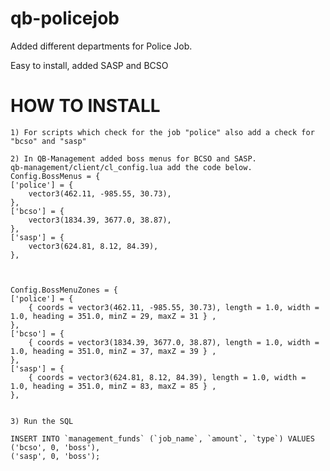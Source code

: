 # qb-policejob

Added different departments for Police Job.

Easy to install, added SASP and BCSO

# HOW TO INSTALL

    1) For scripts which check for the job "police" also add a check for "bcso" and "sasp"

    2) In QB-Management added boss menus for BCSO and SASP.
    qb-management/client/cl_config.lua add the code below.
    Config.BossMenus = {
    ['police'] = {
        vector3(462.11, -985.55, 30.73),
    },
    ['bcso'] = {
        vector3(1834.39, 3677.0, 38.87),
    },
    ['sasp'] = {
        vector3(624.81, 8.12, 84.39),
    },



    Config.BossMenuZones = {
    ['police'] = {
        { coords = vector3(462.11, -985.55, 30.73), length = 1.0, width = 1.0, heading = 351.0, minZ = 29, maxZ = 31 } ,
    },
    ['bcso'] = {
        { coords = vector3(1834.39, 3677.0, 38.87), length = 1.0, width = 1.0, heading = 351.0, minZ = 37, maxZ = 39 } ,
    },
    ['sasp'] = {
        { coords = vector3(624.81, 8.12, 84.39), length = 1.0, width = 1.0, heading = 351.0, minZ = 83, maxZ = 85 } ,
    },
    
    
    3) Run the SQL

    INSERT INTO `management_funds` (`job_name`, `amount`, `type`) VALUES
    ('bcso', 0, 'boss'),
    ('sasp', 0, 'boss');

